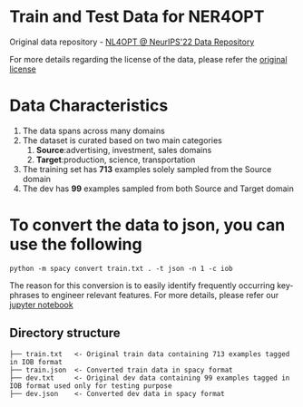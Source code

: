 # Train and Test Data for NER4OPT

Original data repository - [NL4OPT @ NeurIPS'22 Data Repository](https://github.com/nl4opt/nl4opt-subtask1-baseline/tree/main/data)

For more details regarding the license of the data, please refer the [original license](https://github.com/nl4opt/nl4opt-subtask1-baseline/blob/main/baseline/LICENSE)

# Data Characteristics

1. The data spans across many domains
2. The dataset is curated based on two main categories 
   1. __Source__:advertising, investment, sales domains 
   2. __Target__:production, science, transportation 
3. The training set has __713__ examples solely sampled from the Source domain 
4. The dev has __99__ examples sampled from both Source and Target domain

# To convert the data to json, you can use the following
```
python -m spacy convert train.txt . -t json -n 1 -c iob
```
The reason for this conversion is to easily identify frequently occurring key-phrases to engineer relevant features.
For more details, please refer our [jupyter notebook](https://github.com/skadio/Ner4Opt/notebooks/Gazetteers.ipynb)

## Directory structure
```
├── train.txt   <- Original train data containing 713 examples tagged in IOB format
├── train.json  <- Converted train data in spacy format
├── dev.txt     <- Original dev data containing 99 examples tagged in IOB format used only for testing purpose
├── dev.json    <- Converted dev data in spacy format
```
